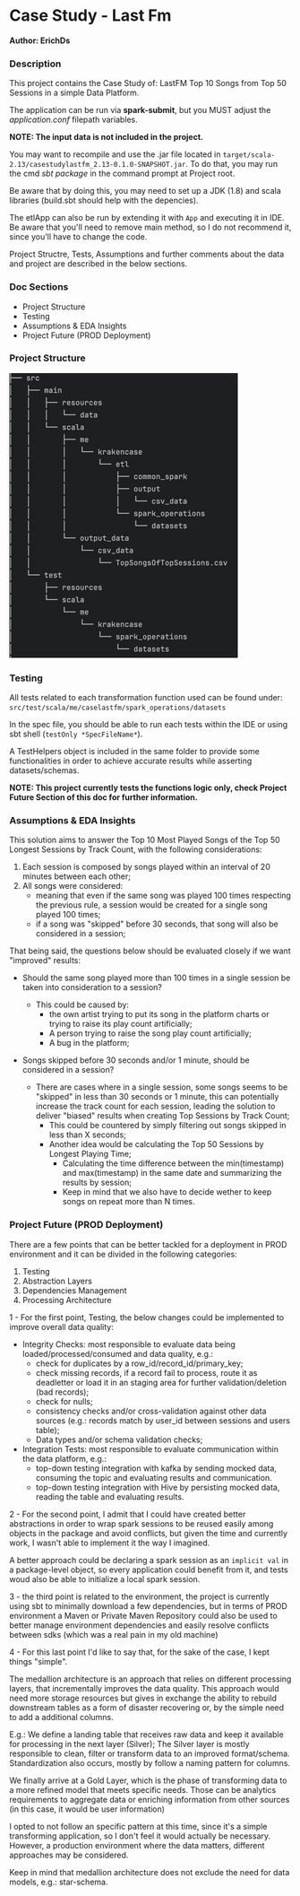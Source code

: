 # Case Study - Last Fm

**Author: ErichDs**

### Description
This project contains the Case Study of: LastFM Top 10 Songs from Top 50 Sessions in a simple Data Platform.

The application can be run via **spark-submit**, but you MUST adjust the *application.conf* filepath variables.

**NOTE: The input data is not included in the project.**

You may want to recompile and use the .jar file located in `target/scala-2.13/casestudylastfm_2.13-0.1.0-SNAPSHOT.jar`.
To do that, you may run the cmd *sbt package* in the command prompt at Project root.

Be aware that by doing this, you may need to set up a JDK (1.8) and scala libraries (build.sbt should help with the depencies).

The etlApp can also be run by extending it with `App` and executing it in IDE.
Be aware that you'll need to remove main method, so I do not recommend it, since you'll have to change the code. 

Project Structre, Tests, Assumptions and further comments about the data and project are described in the below sections.

### Doc Sections
 - Project Structure
 - Testing
 - Assumptions & EDA Insights
 - Project Future (PROD Deployment)

### Project Structure
![Project Structure](src/main/resources/projectStructure.png)

### Testing
All tests related to each transformation function used can be found under: `src/test/scala/me/caselastfm/spark_operations/datasets`

In the spec file, you should be able to run each tests within the IDE or using sbt shell (`testOnly *SpecFileName*`).

A TestHelpers object is included in the same folder to provide some functionalities in order to achieve accurate results
while asserting datasets/schemas.

**NOTE: This project currently tests the functions logic only, check Project Future Section of this doc for further information.**

### Assumptions & EDA Insights
This solution aims to answer the Top 10 Most Played Songs of the Top 50 Longest Sessions by Track Count, with the 
following considerations:
    
1. Each session is composed by songs played within an interval of 20 minutes between each other;
2. All songs were considered: 
   - meaning that even if the same song was played 100 times respecting the previous rule, a session would be created for a single song played 100 times;
   - if a song was "skipped" before 30 seconds, that song will also be considered in a session;

That being said, the questions below should be evaluated closely if we want "improved" results:

- Should the same song played more than 100 times in a single session be taken into consideration to a session?
 
  * This could be caused by:
    * the own artist trying to put its song in the platform charts or trying to raise its play count artificially;
    * A person trying to raise the song play count artificially;
    * A bug in the platform;

- Songs skipped before 30 seconds and/or 1 minute, should be considered in a session?
    * There are cases where in a single session, some songs seems to be "skipped" in less than 30 seconds or 1 minute, this can potentially
  increase the track count for each session, leading the solution to deliver "biased" results when creating Top Sessions by Track Count;
      * This could be countered by simply filtering out songs skipped in less than X seconds;
      * Another idea would be calculating the Top 50 Sessions by Longest Playing Time;
        * Calculating the time difference between the min(timestamp) and max(timestamp) in the same date and summarizing the results by session;
        * Keep in mind that we also have to decide wether to keep songs on repeat more than N times. 


### Project Future (PROD Deployment)
There are a few points that can be better tackled for a deployment in PROD environment and it can be divided in the following categories:
1. Testing
2. Abstraction Layers
3. Dependencies Management
4. Processing Architecture

1 - For the first point, Testing, the below changes could be implemented to improve overall data quality:

- Integrity Checks: most responsible to evaluate data being loaded/processed/consumed and data quality, e.g.:
  * check for duplicates by a row_id/record_id/primary_key;
  * check missing records, if a record fail to process, route it as deadletter or load it in an staging area for further validation/deletion (bad records);
  * check for nulls;
  * consistency checks and/or cross-validation against other data sources (e.g.: records match by user_id between sessions and users table);
  * Data types and/or schema validation checks;
- Integration Tests: most responsible to evaluate communication within the data platform, e.g.:
  * top-down testing integration with kafka by sending mocked data, consuming the topic and evaluating results and communication.
  * top-down testing integration with Hive by persisting mocked data, reading the table and evaluating results.

2 - For the second point, I admit that I could have created better abstractions in order to wrap spark sessions to be reused easily
among objects in the package and avoid conflicts, but given the time and currently work, I wasn't able to implement it the way I imagined.

A better approach could be declaring a spark session as an `implicit val` in a package-level object, so every application could benefit from it, and tests woud also be able to
initialize a local spark session.

3 - the third point is related to the environment, the project is currently using sbt to minimally download a few dependencies, but in terms of PROD environment
a Maven or Private Maven Repository could also be used to better manage environment dependencies and easily resolve conflicts between sdks (which was a real pain in my old machine)

4 - For this last point I'd like to say that, for the sake of the case, I kept things "simple".

The medallion architecture is an approach that relies on different processing layers, that incrementally improves the data quality.
This approach would need more storage resources but gives in exchange the ability to rebuild downstream tables as a form of disaster recovering or,
by the simple need to add a additional columns.

E.g.:
We define a landing table that receives raw data and keep it available for processing in the next layer (Silver);
The Silver layer is mostly responsible to clean, filter or transform data to an improved format/schema.
Standardization also occurs, mostly by follow a naming pattern for columns.

We finally arrive at a Gold Layer, which is the phase of transforming data to a more refined model that meets specific needs.
Those can be analytics requirements to aggregate data or enriching information from other sources (in this case, it would be user information)

I opted to not follow an specific pattern at this time, since it's a simple transforming application, so I don't feel it would actually be necessary.
However, a production environment where the data matters, different approaches may be considered.

Keep in mind that medallion architecture does not exclude the need for data models, e.g.: star-schema.



















